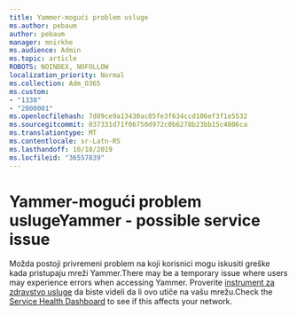 ```yaml
---
title: Yammer-mogući problem usluge
ms.author: pebaum
author: pebaum
manager: mnirkhe
ms.audience: Admin
ms.topic: article
ROBOTS: NOINDEX, NOFOLLOW
localization_priority: Normal
ms.collection: Adm_O365
ms.custom:
- "1338"
- "2800001"
ms.openlocfilehash: 7d89ce9a13430ac85fe3f634ccd106ef3f1e5532
ms.sourcegitcommit: 037331d71f06750d972c0b6278b23bb15c4806ca
ms.translationtype: MT
ms.contentlocale: sr-Latn-RS
ms.lasthandoff: 10/18/2019
ms.locfileid: "36557839"
---
```

# <a name="yammer---possible-service-issue"></a><span data-ttu-id="8ca38-102">Yammer-mogući problem usluge</span><span class="sxs-lookup"><span data-stu-id="8ca38-102">Yammer - possible service issue</span></span>

<span data-ttu-id="8ca38-103">Možda postoji privremeni problem na koji korisnici mogu iskusiti greške kada pristupaju mreži Yammer.</span><span class="sxs-lookup"><span data-stu-id="8ca38-103">There may be a temporary issue where users may experience errors when accessing Yammer.</span></span> <span data-ttu-id="8ca38-104">Proverite [instrument za zdravstvo usluge](https://admin.microsoft.com/AdminPortal/Home#/servicehealth) da biste videli da li ovo utiče na vašu mrežu.</span><span class="sxs-lookup"><span data-stu-id="8ca38-104">Check the [Service Health Dashboard](https://admin.microsoft.com/AdminPortal/Home#/servicehealth) to see if this affects your network.</span></span>
